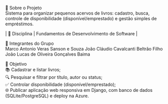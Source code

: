 📌 Sobre o Projeto  
Sistema para organizar pequenos acervos de livros: cadastro, busca, controle de disponibilidade (disponível/emprestado) e gestão simples de empréstimos.  

| 🔖 Disciplina | Fundamentos de Desenvolvimento de Software |  

👥 Integrantes do Grupo  
Marco Antonio Veras Sanson e Souza
João Cláudio Cavalcanti Beltrão Filho
João Lucas de Oliveira Gonçalves Baima
 

🎯 Objetivo  
📚 Cadastrar e listar livros;  
🔍 Pesquisar e filtrar por título, autor ou status;  
✅ Controlar disponibilidade (disponível/emprestado);  
🌐 Publicar aplicação web responsiva em Django, com banco de dados (SQLite/PostgreSQL) e deploy na Azure.
